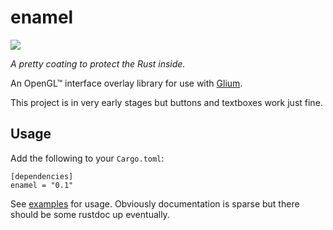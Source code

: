enamel
======

[![](http://meritbadge.herokuapp.com/enamel)](https://crates.io/crates/enamel)

*A pretty coating to protect the Rust inside.*

An OpenGL&trade; interface overlay library for use with [Glium].

This project is in very early stages but buttons and textboxes work just fine.

## Usage

Add the following to your `Cargo.toml`:

```
[dependencies]
enamel = "0.1"
```

See [examples] for usage. Obviously documentation is sparse but there should
be some rustdoc up eventually.


[examples]: https://github.com/cogciprocate/enamel/tree/master/examples
[Glium]: https://github.com/tomaka/glium